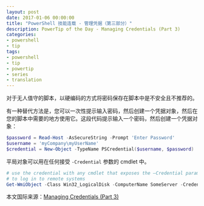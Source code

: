 ```yaml
---
layout: post
date: 2017-01-06 00:00:00
title: "PowerShell 技能连载 - 管理凭据（第三部分）"
description: PowerTip of the Day - Managing Credentials (Part 3)
categories:
- powershell
- tip
tags:
- powershell
- tip
- powertip
- series
- translation
---
```

对于无人值守的脚本，以硬编码的方式将密码保存在脚本中是不安全且不推荐的。

有一种替代方法是，您可以一次性提示输入密码，然后创建一个凭据对象，然后在您的脚本中需要的地方使用它。这段代码提示输入一个密码，然后创建一个凭据对象：

```powershell
$password = Read-Host -AsSecureString -Prompt 'Enter Password'
$username = 'myCompany\myUserName'
$credential = New-Object -TypeName PSCredential($username, $password)
```

平局对象可以用在任何接受 `-Credential` 参数的 cmdlet 中。

```powershell
# use the credential with any cmdlet that exposes the –Credential parameter
# to log in to remote systems
Get-WmiObject -Class Win32_LogicalDisk -ComputerName SomeServer -Credential $credential
```

<!--more-->
本文国际来源：[Managing Credentials (Part 3)](http://community.idera.com/powershell/powertips/b/tips/posts/managing-credentials-part-3)
